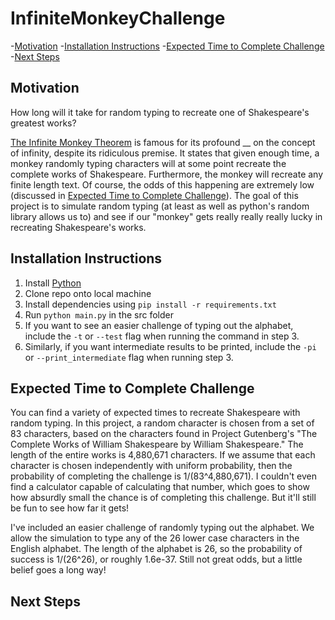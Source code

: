 # InfiniteMonkeyChallenge
<!-- toc -->

 -[Motivation](#motivation)
 -[Installation Instructions](#installation-instructions)
 -[Expected Time to Complete Challenge](#expected-time-to-complete-challenge)
 -[Next Steps](#next-steps)

<!-- tocstop -->

## Motivation
How long will it take for random typing to recreate one of Shakespeare's greatest works?

[The Infinite Monkey Theorem](https://en.wikipedia.org/wiki/Infinite_monkey_theorem) is famous for its profound __ on the concept of infinity, despite its ridiculous premise.
It states that given enough time, a monkey randomly typing characters will at some point recreate the complete works of Shakespeare.
Furthermore, the monkey will recreate any finite length text. Of course, the odds of this happening are extremely low (discussed in [Expected Time to Complete Challenge](#expected-time-to-complete-challenge)).
The goal of this project is to simulate random typing (at least as well as python's random library allows us to) and see if our "monkey" gets really really really lucky in recreating Shakespeare's works.

## Installation Instructions
1. Install [Python](https://www.python.org/downloads/)
2. Clone repo onto local machine
3. Install dependencies using `pip install -r requirements.txt` 
4. Run `python main.py` in the src folder
5. If you want to see an easier challenge of typing out the alphabet, include the `-t` or `--test` flag when running the command in step 3.
6. Similarly, if you want intermediate results to be printed, include the `-pi` or `--print_intermediate` flag when running step 3.

## Expected Time to Complete Challenge
You can find a variety of expected times to recreate Shakespeare with random typing.
In this project, a random character is chosen from a set of 83 characters, based on the characters found in Project Gutenberg's "The Complete Works of William Shakespeare by William Shakespeare."
The length of the entire works is 4,880,671 characters.
If we assume that each character is chosen independently with uniform probability, then the probability of completing the challenge is 1/(83^4,880,671).
I couldn't even find a calculator capable of calculating that number, which goes to show how absurdly small the chance is of completing this challenge.
But it'll still be fun to see how far it gets!

I've included an easier challenge of randomly typing out the alphabet.
We allow the simulation to type any of the 26 lower case characters in the English alphabet.
The length of the alphabet is 26, so the probability of success is 1/(26^26), or roughly 1.6e-37.
Still not great odds, but a little belief goes a long way!

## Next Steps
